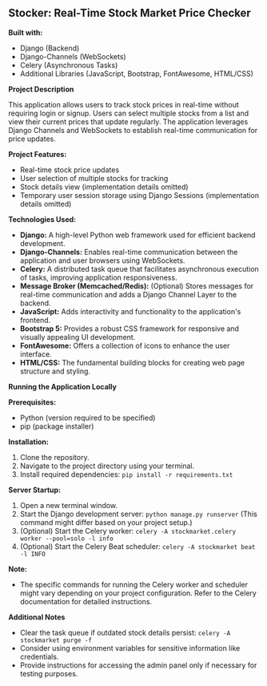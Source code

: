 ## Stocker: Real-Time Stock Market Price Checker

**Built with:**

* Django (Backend)
* Django-Channels (WebSockets)
* Celery (Asynchronous Tasks)
* Additional Libraries (JavaScript, Bootstrap, FontAwesome, HTML/CSS)

**Project Description**

This application allows users to track stock prices in real-time without requiring login or signup. Users can select multiple stocks from a list and view their current prices that update regularly. The application leverages Django Channels and WebSockets to establish real-time communication for price updates.

**Project Features:**

* Real-time stock price updates
* User selection of multiple stocks for tracking
* Stock details view (implementation details omitted)
* Temporary user session storage using Django Sessions (implementation details omitted)

**Technologies Used:**

* **Django:** A high-level Python web framework used for efficient backend development.
* **Django-Channels:** Enables real-time communication between the application and user browsers using WebSockets.
* **Celery:** A distributed task queue that facilitates asynchronous execution of tasks, improving application responsiveness.
* **Message Broker (Memcached/Redis):** (Optional) Stores messages for real-time communication and adds a Django Channel Layer to the backend.
* **JavaScript:** Adds interactivity and functionality to the application's frontend.
* **Bootstrap 5:** Provides a robust CSS framework for responsive and visually appealing UI development.
* **FontAwesome:** Offers a collection of icons to enhance the user interface.
* **HTML/CSS:** The fundamental building blocks for creating web page structure and styling.

**Running the Application Locally**

**Prerequisites:**

* Python (version required to be specified)
* pip (package installer)

**Installation:**

1. Clone the repository.
2. Navigate to the project directory using your terminal.
3. Install required dependencies: `pip install -r requirements.txt`

**Server Startup:**

1. Open a new terminal window.
2. Start the Django development server: `python manage.py runserver` (This command might differ based on your project setup.)
3. (Optional) Start the Celery worker: `celery -A stockmarket.celery worker --pool=solo -l info`
4. (Optional) Start the Celery Beat scheduler: `celery -A stockmarket beat -l INFO`

**Note:**

* The specific commands for running the Celery worker and scheduler might vary depending on your project configuration. Refer to the Celery documentation for detailed instructions.

**Additional Notes**

* Clear the task queue if outdated stock details persist: `celery -A stockmarket purge -f`
* Consider using environment variables for sensitive information like credentials.
* Provide instructions for accessing the admin panel only if necessary for testing purposes.
